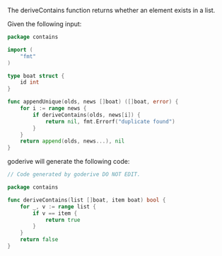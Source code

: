 The deriveContains function returns whether an element exists in a list.

Given the following input:

```go
package contains

import (
	"fmt"
)

type boat struct {
	id int
}

func appendUnique(olds, news []boat) ([]boat, error) {
	for i := range news {
		if deriveContains(olds, news[i]) {
			return nil, fmt.Errorf("duplicate found")
		}
	}
	return append(olds, news...), nil
}
```

goderive will generate the following code:

```go
// Code generated by goderive DO NOT EDIT.

package contains

func deriveContains(list []boat, item boat) bool {
	for _, v := range list {
		if v == item {
			return true
		}
	}
	return false
}
```
